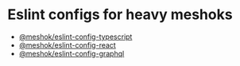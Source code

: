 # Eslint configs for heavy meshoks

- [@meshok/eslint-config-typescript](https://github.com/Meshoksoft/eslint-config/tree/master/packages/eslint-config-typescript)
- [@meshok/eslint-config-react](https://github.com/Meshoksoft/eslint-config/tree/master/packages/eslint-config-react)
- [@meshok/eslint-config-graphql](https://github.com/Meshoksoft/eslint-config/tree/master/packages/eslint-config-typescript)
